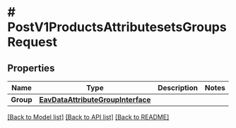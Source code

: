 # # PostV1ProductsAttributesetsGroupsRequest


## Properties 


Name | Type | Description | Notes
------------ | ------------- | ------------- | -------------
**Group**| [**EavDataAttributeGroupInterface**](EavDataAttributeGroupInterface.md) |   |


[[Back to Model list]](../../README.md#models) [[Back to API list]](../../README.md#endpoints) [[Back to README]](../../README.md)

